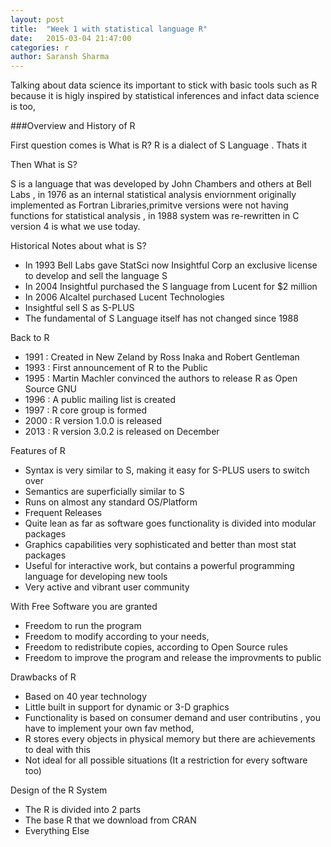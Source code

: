 ```yaml
---
layout: post
title:  "Week 1 with statistical language R"
date:   2015-03-04 21:47:00
categories: r
author: Saransh Sharma
---
```

Talking about data science its important to stick with basic tools such as R because it is higly inspired by statistical inferences and infact data science is too,

###Overview and History of R

First question comes is What is R?
R is a dialect of S Language . Thats it 

Then What is S?

S is a language that was developed by John Chambers and others at Bell Labs , in 1976 as an internal statistical analysis enviornment  originally implemented as Fortran Libraries,primitve versions were not having functions
for statistical analysis , in 1988 system was re-rewritten in C version 4 is what we use today.

Historical Notes about what is S?

- In 1993 Bell Labs gave StatSci now Insightful Corp an exclusive license to develop and sell the language S
- In 2004 Insightful purchased the S language from Lucent for $2 million 
- In 2006 Alcaltel purchased Lucent Technologies
- Insightful sell S as S-PLUS
- The fundamental of S Language itself has not changed since 1988

Back to R

- 1991 : Created in New Zeland by Ross Inaka and Robert Gentleman
- 1993 : First announcement of R to the Public
- 1995 : Martin Machler convinced the authors to release R as Open Source GNU
- 1996 : A public mailing list is created 
- 1997 : R core group is formed 
- 2000 : R version 1.0.0 is released
- 2013 : R version 3.0.2 is released on December 

Features of R

- Syntax is very similar to S, making it easy for S-PLUS users to switch over
- Semantics are superficially similar to S
- Runs on almost any standard OS/Platform
- Frequent Releases 
- Quite lean as far as software goes functionality is divided into modular packages 
- Graphics capabilities very sophisticated and better than most stat packages
- Useful for interactive work, but contains a powerful programming language for developing new tools 
- Very active and vibrant user community 

With Free Software you are granted

- Freedom to run the program
- Freedom to modify according to your needs,
- Freedom to redistribute copies, according to Open Source rules 
- Freedom to improve the program and release the improvments to public

Drawbacks of R

- Based on 40 year technology 
- Little built in support for dynamic or 3-D graphics 
- Functionality is based on consumer demand and user contributins , you have to implement your own fav method,
- R stores every objects in physical memory but there are achievements to deal with this 
- Not ideal for all possible situations (It a restriction for every software too)

Design of the R System 

- The R is divided into 2 parts
- The base R that we download from CRAN 
- Everything Else




